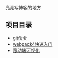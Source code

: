 亮亮写博客的地方

## 项目目录
- [git命令](https://github.com/ijzn/blog/blob/master/git/git%E5%91%BD%E4%BB%A4%E5%A4%A7%E5%85%A8.md)
- [webpack4快速入门](https://github.com/ijzn/blog/tree/master/webpack4%E5%85%A5%E9%97%A8)
- [移动端可视化](https://github.com/ijzn/blog/tree/master/%E7%A7%BB%E5%8A%A8%E7%AB%AF%E5%8F%AF%E8%A7%86%E5%8C%96)